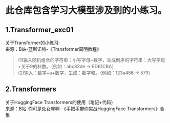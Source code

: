 此仓库包含学习大模型涉及到的小练习。
===
1.Transformer_exc01
---
关于Transformer的小练习:<br>
来源：B站-蓝斯诺特-《Transformer简明教程》<br>
>(1)输入随机组合的字符串：小写字母+数字，生成倒序的字符串：大写字母+关于9的补数。（例如：abc83de -> ED61CBA）<br>
>(2)输入：数字+a+数字，生成：数字和。（例如：123a456 -> 579）<br>

2.Transformers
---
关于HuggingFace Transformers的使用（笔记+代码）<br>
来源：B站-你可是处女座啊-《手把手带你实战HuggingFace Transformers》合集<br>
